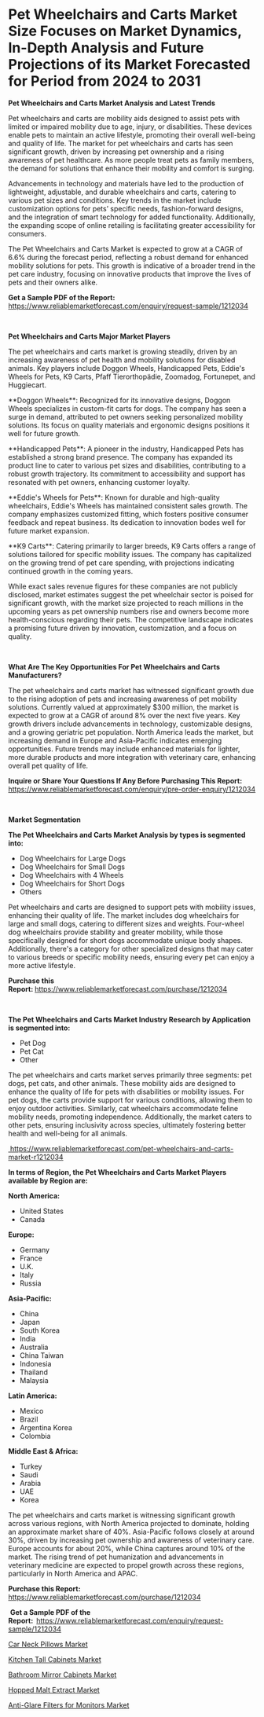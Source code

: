 <p><h1>Pet Wheelchairs and Carts Market Size Focuses on Market Dynamics, In-Depth Analysis and Future Projections of its Market Forecasted for Period from 2024 to 2031</h1></p><p><strong>Pet Wheelchairs and Carts Market Analysis and Latest Trends</strong></p>
<p><p>Pet wheelchairs and carts are mobility aids designed to assist pets with limited or impaired mobility due to age, injury, or disabilities. These devices enable pets to maintain an active lifestyle, promoting their overall well-being and quality of life. The market for pet wheelchairs and carts has seen significant growth, driven by increasing pet ownership and a rising awareness of pet healthcare. As more people treat pets as family members, the demand for solutions that enhance their mobility and comfort is surging.</p><p>Advancements in technology and materials have led to the production of lightweight, adjustable, and durable wheelchairs and carts, catering to various pet sizes and conditions. Key trends in the market include customization options for pets’ specific needs, fashion-forward designs, and the integration of smart technology for added functionality. Additionally, the expanding scope of online retailing is facilitating greater accessibility for consumers.</p><p>The Pet Wheelchairs and Carts Market is expected to grow at a CAGR of 6.6% during the forecast period, reflecting a robust demand for enhanced mobility solutions for pets. This growth is indicative of a broader trend in the pet care industry, focusing on innovative products that improve the lives of pets and their owners alike.</p></p>
<p><strong>Get a Sample PDF of the Report:&nbsp;</strong> <a href="https://www.reliablemarketforecast.com/enquiry/request-sample/1212034?utm_campaign=1870&utm_medium=2&utm_source=Github&utm_content=ia&utm_term=17122024&utm_id=pet-wheelchairs-and-carts">https://www.reliablemarketforecast.com/enquiry/request-sample/1212034</a></p>
<p>&nbsp;</p>
<p><strong>Pet Wheelchairs and Carts Major Market Players</strong></p>
<p><p>The pet wheelchairs and carts market is growing steadily, driven by an increasing awareness of pet health and mobility solutions for disabled animals. Key players include Doggon Wheels, Handicapped Pets, Eddie's Wheels for Pets, K9 Carts, Pfaff Tierorthopädie, Zoomadog, Fortunepet, and Huggiecart.</p><p>**Doggon Wheels**: Recognized for its innovative designs, Doggon Wheels specializes in custom-fit carts for dogs. The company has seen a surge in demand, attributed to pet owners seeking personalized mobility solutions. Its focus on quality materials and ergonomic designs positions it well for future growth.</p><p>**Handicapped Pets**: A pioneer in the industry, Handicapped Pets has established a strong brand presence. The company has expanded its product line to cater to various pet sizes and disabilities, contributing to a robust growth trajectory. Its commitment to accessibility and support has resonated with pet owners, enhancing customer loyalty.</p><p>**Eddie's Wheels for Pets**: Known for durable and high-quality wheelchairs, Eddie's Wheels has maintained consistent sales growth. The company emphasizes customized fitting, which fosters positive consumer feedback and repeat business. Its dedication to innovation bodes well for future market expansion.</p><p>**K9 Carts**: Catering primarily to larger breeds, K9 Carts offers a range of solutions tailored for specific mobility issues. The company has capitalized on the growing trend of pet care spending, with projections indicating continued growth in the coming years.</p><p>While exact sales revenue figures for these companies are not publicly disclosed, market estimates suggest the pet wheelchair sector is poised for significant growth, with the market size projected to reach millions in the upcoming years as pet ownership numbers rise and owners become more health-conscious regarding their pets. The competitive landscape indicates a promising future driven by innovation, customization, and a focus on quality.</p></p>
<p>&nbsp;</p>
<p><strong>What Are The Key Opportunities For Pet Wheelchairs and Carts Manufacturers?</strong></p>
<p><p>The pet wheelchairs and carts market has witnessed significant growth due to the rising adoption of pets and increasing awareness of pet mobility solutions. Currently valued at approximately $300 million, the market is expected to grow at a CAGR of around 8% over the next five years. Key growth drivers include advancements in technology, customizable designs, and a growing geriatric pet population. North America leads the market, but increasing demand in Europe and Asia-Pacific indicates emerging opportunities. Future trends may include enhanced materials for lighter, more durable products and more integration with veterinary care, enhancing overall pet quality of life.</p></p>
<p><strong>Inquire or Share Your Questions If Any Before Purchasing This Report:</strong> <a href="https://www.reliablemarketforecast.com/enquiry/pre-order-enquiry/1212034?utm_campaign=1870&utm_medium=2&utm_source=Github&utm_content=ia&utm_term=17122024&utm_id=pet-wheelchairs-and-carts">https://www.reliablemarketforecast.com/enquiry/pre-order-enquiry/1212034</a></p>
<p>&nbsp;</p>
<p><strong>Market Segmentation</strong></p>
<p><strong>The Pet Wheelchairs and Carts Market Analysis by types is segmented into:</strong></p>
<p><ul><li>Dog Wheelchairs for Large Dogs</li><li>Dog Wheelchairs for Small Dogs</li><li>Dog Wheelchairs with 4 Wheels</li><li>Dog Wheelchairs for Short Dogs</li><li>Others</li></ul></p>
<p><p>Pet wheelchairs and carts are designed to support pets with mobility issues, enhancing their quality of life. The market includes dog wheelchairs for large and small dogs, catering to different sizes and weights. Four-wheel dog wheelchairs provide stability and greater mobility, while those specifically designed for short dogs accommodate unique body shapes. Additionally, there's a category for other specialized designs that may cater to various breeds or specific mobility needs, ensuring every pet can enjoy a more active lifestyle.</p></p>
<p><strong>Purchase this Report:&nbsp;</strong><a href="https://www.reliablemarketforecast.com/purchase/1212034?utm_campaign=1870&utm_medium=2&utm_source=Github&utm_content=ia&utm_term=17122024&utm_id=pet-wheelchairs-and-carts">https://www.reliablemarketforecast.com/purchase/1212034</a></p>
<p>&nbsp;</p>
<p><strong>The Pet Wheelchairs and Carts Market Industry Research by Application is segmented into:</strong></p>
<p><ul><li>Pet Dog</li><li>Pet Cat</li><li>Other</li></ul></p>
<p><p>The pet wheelchairs and carts market serves primarily three segments: pet dogs, pet cats, and other animals. These mobility aids are designed to enhance the quality of life for pets with disabilities or mobility issues. For pet dogs, the carts provide support for various conditions, allowing them to enjoy outdoor activities. Similarly, cat wheelchairs accommodate feline mobility needs, promoting independence. Additionally, the market caters to other pets, ensuring inclusivity across species, ultimately fostering better health and well-being for all animals.</p></p>
<p><a href="https://www.reliablemarketforecast.com/pet-wheelchairs-and-carts-market-r1212034?utm_campaign=1870&utm_medium=2&utm_source=Github&utm_content=ia&utm_term=17122024&utm_id=pet-wheelchairs-and-carts">&nbsp;https://www.reliablemarketforecast.com/pet-wheelchairs-and-carts-market-r1212034</a></p>
<p><strong>In terms of Region, the Pet Wheelchairs and Carts Market Players available by Region are:</strong></p>
<p>
    <p> <strong> North America: </strong>
        <ul>
            <li>United States</li>
            <li>Canada</li>
        </ul>
        </p> 
    <p> <strong> Europe: </strong>
        <ul>
            <li>Germany</li>
            <li>France</li>
            <li>U.K.</li>
            <li>Italy</li>
            <li>Russia</li>
        </ul>
        </p> 
    <p> <strong> Asia-Pacific: </strong>
        <ul>
            <li>China</li>
            <li>Japan</li>
            <li>South Korea</li>
            <li>India</li>
            <li>Australia</li>
            <li>China Taiwan</li>
            <li>Indonesia</li>
            <li>Thailand</li>
            <li>Malaysia</li>
        </ul>
        </p> 
    <p> <strong> Latin America: </strong>
        <ul>
            <li>Mexico</li>
            <li>Brazil</li>
            <li>Argentina Korea</li>
            <li>Colombia</li>
        </ul>
        </p> 
    <p> <strong> Middle East & Africa: </strong>
        <ul>
            <li>Turkey</li>
            <li>Saudi</li>
            <li>Arabia</li>
            <li>UAE</li>
            <li>Korea</li>
        </ul>
    </p>
    </p>
<p><p>The pet wheelchairs and carts market is witnessing significant growth across various regions, with North America projected to dominate, holding an approximate market share of 40%. Asia-Pacific follows closely at around 30%, driven by increasing pet ownership and awareness of veterinary care. Europe accounts for about 20%, while China captures around 10% of the market. The rising trend of pet humanization and advancements in veterinary medicine are expected to propel growth across these regions, particularly in North America and APAC.</p></p>
<p><strong>Purchase this Report: </strong><a href="https://www.reliablemarketforecast.com/purchase/1212034?utm_campaign=1870&utm_medium=2&utm_source=Github&utm_content=ia&utm_term=17122024&utm_id=pet-wheelchairs-and-carts">https://www.reliablemarketforecast.com/purchase/1212034</a></p>
<p>&nbsp;<strong>Get a Sample PDF of the Report:&nbsp;&nbsp;</strong><a href="https://www.reliablemarketforecast.com/enquiry/request-sample/1212034?utm_campaign=1870&utm_medium=2&utm_source=Github&utm_content=ia&utm_term=17122024&utm_id=pet-wheelchairs-and-carts">https://www.reliablemarketforecast.com/enquiry/request-sample/1212034</a></p>
<p><strong></strong></p>
<p><p><a href="https://www.linkedin.com/pulse/projected-growth-car-neck-pillows-market-size-drivers-expected-p1jtf?utm_campaign=1870&utm_medium=2&utm_source=Github&utm_content=ia&utm_term=17122024&utm_id=pet-wheelchairs-and-carts">Car Neck Pillows Market</a></p><p><a href="https://www.linkedin.com/pulse/revenue-growth-forecast-kitchen-tall-cabinets-market-142-cagr-xuluf?utm_campaign=1870&utm_medium=2&utm_source=Github&utm_content=ia&utm_term=17122024&utm_id=pet-wheelchairs-and-carts">Kitchen Tall Cabinets Market</a></p><p><a href="https://www.linkedin.com/pulse/key-insights-forecast-bathroom-mirror-cabinets-market-2024-2031-4ralf?utm_campaign=1870&utm_medium=2&utm_source=Github&utm_content=ia&utm_term=17122024&utm_id=pet-wheelchairs-and-carts">Bathroom Mirror Cabinets Market</a></p><p><a href="https://www.linkedin.com/pulse/emerging-trends-hopped-malt-extract-market-global-outlook-f3a2e?utm_campaign=1870&utm_medium=2&utm_source=Github&utm_content=ia&utm_term=17122024&utm_id=pet-wheelchairs-and-carts">Hopped Malt Extract Market</a></p><p><a href="https://github.com/PeterParrish5/Market-Research-Report-List-7/blob/main/anti-glare-filters-for-monitors-market.md?utm_campaign=1870&utm_medium=2&utm_source=Github&utm_content=ia&utm_term=17122024&utm_id=pet-wheelchairs-and-carts">Anti-Glare Filters for Monitors Market</a></p></p>